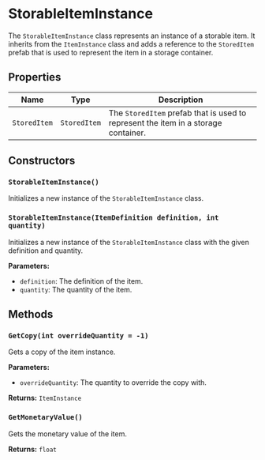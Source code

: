 # StorableItemInstance

The `StorableItemInstance` class represents an instance of a storable item. It inherits from the `ItemInstance` class and adds a reference to the `StoredItem` prefab that is used to represent the item in a storage container.

## Properties

| Name | Type | Description |
| --- | --- | --- |
| `StoredItem` | `StoredItem` | The `StoredItem` prefab that is used to represent the item in a storage container. |

## Constructors

### `StorableItemInstance()`

Initializes a new instance of the `StorableItemInstance` class.

### `StorableItemInstance(ItemDefinition definition, int quantity)`

Initializes a new instance of the `StorableItemInstance` class with the given definition and quantity.

**Parameters:**

* `definition`: The definition of the item.
* `quantity`: The quantity of the item.

## Methods

### `GetCopy(int overrideQuantity = -1)`

Gets a copy of the item instance.

**Parameters:**

* `overrideQuantity`: The quantity to override the copy with.

**Returns:** `ItemInstance`

### `GetMonetaryValue()`

Gets the monetary value of the item.

**Returns:** `float`
